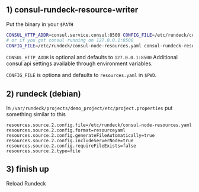 #

## 1) consul-rundeck-resource-writer

Put the binary in your `$PATH`

```bash
CONSUL_HTTP_ADDR=consul.service.consul:8500 CONFIG_FILE=/etc/rundeck/consul-node-resources.yaml consul-rundeck-resource-writer
# or if you got consul running on 127.0.0.1:8500
CONFIG_FILE=/etc/rundeck/consul-node-resources.yaml consul-rundeck-resource-writer
```

`CONSUL_HTTP_ADDR` is optional and defaults to `127.0.0.1:8500`
Additional consul api settings available through environment variables.

`CONFIG_FILE` is optiona and defaults to `resources.yaml` in `$PWD`.

## 2) rundeck (debian)

In `/var/rundeck/projects/demo_project/etc/project.properties` put something similar to this

```
resources.source.2.config.file=/etc/rundeck/consul-node-resources.yaml
resources.source.2.config.format=resourceyaml
resources.source.2.config.generateFileAutomatically=true
resources.source.2.config.includeServerNode=true
resources.source.2.config.requireFileExists=false
resources.source.2.type=file
```

## 3) finish up

Reload Rundeck
